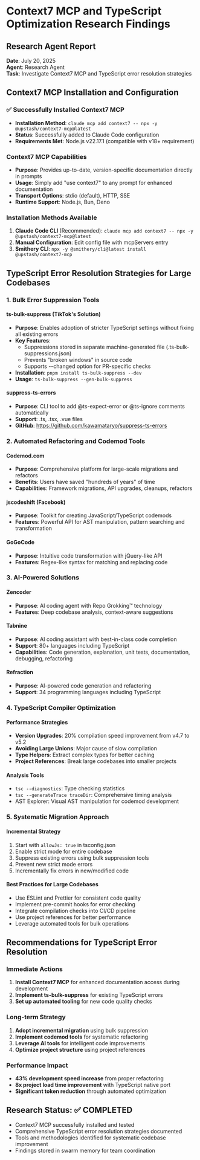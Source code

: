 # Context7 MCP and TypeScript Optimization Research Findings

## Research Agent Report
**Date**: July 20, 2025  
**Agent**: Research Agent  
**Task**: Investigate Context7 MCP and TypeScript error resolution strategies

## Context7 MCP Installation and Configuration

### ✅ Successfully Installed Context7 MCP
- **Installation Method**: `claude mcp add context7 -- npx -y @upstash/context7-mcp@latest`
- **Status**: Successfully added to Claude Code configuration
- **Requirements Met**: Node.js v22.17.1 (compatible with v18+ requirement)

### Context7 MCP Capabilities
- **Purpose**: Provides up-to-date, version-specific documentation directly in prompts
- **Usage**: Simply add "use context7" to any prompt for enhanced documentation
- **Transport Options**: stdio (default), HTTP, SSE
- **Runtime Support**: Node.js, Bun, Deno

### Installation Methods Available
1. **Claude Code CLI** (Recommended): `claude mcp add context7 -- npx -y @upstash/context7-mcp@latest`
2. **Manual Configuration**: Edit config file with mcpServers entry
3. **Smithery CLI**: `npx -y @smithery/cli@latest install @upstash/context7-mcp`

## TypeScript Error Resolution Strategies for Large Codebases

### 1. Bulk Error Suppression Tools

#### ts-bulk-suppress (TikTok's Solution)
- **Purpose**: Enables adoption of stricter TypeScript settings without fixing all existing errors
- **Key Features**:
  - Suppressions stored in separate machine-generated file (.ts-bulk-suppressions.json)
  - Prevents "broken windows" in source code
  - Supports --changed option for PR-specific checks
- **Installation**: `pnpm install ts-bulk-suppress --dev`
- **Usage**: `ts-bulk-suppress --gen-bulk-suppress`

#### suppress-ts-errors
- **Purpose**: CLI tool to add @ts-expect-error or @ts-ignore comments automatically
- **Support**: .ts, .tsx, .vue files
- **GitHub**: https://github.com/kawamataryo/suppress-ts-errors

### 2. Automated Refactoring and Codemod Tools

#### Codemod.com
- **Purpose**: Comprehensive platform for large-scale migrations and refactors
- **Benefits**: Users have saved "hundreds of years" of time
- **Capabilities**: Framework migrations, API upgrades, cleanups, refactors

#### jscodeshift (Facebook)
- **Purpose**: Toolkit for creating JavaScript/TypeScript codemods
- **Features**: Powerful API for AST manipulation, pattern searching and transformation

#### GoGoCode
- **Purpose**: Intuitive code transformation with jQuery-like API
- **Features**: Regex-like syntax for matching and replacing code

### 3. AI-Powered Solutions

#### Zencoder
- **Purpose**: AI coding agent with Repo Grokking™ technology
- **Features**: Deep codebase analysis, context-aware suggestions

#### Tabnine
- **Purpose**: AI coding assistant with best-in-class code completion
- **Support**: 80+ languages including TypeScript
- **Capabilities**: Code generation, explanation, unit tests, documentation, debugging, refactoring

#### Refraction
- **Purpose**: AI-powered code generation and refactoring
- **Support**: 34 programming languages including TypeScript

### 4. TypeScript Compiler Optimization

#### Performance Strategies
- **Version Upgrades**: 20% compilation speed improvement from v4.7 to v5.2
- **Avoiding Large Unions**: Major cause of slow compilation
- **Type Helpers**: Extract complex types for better caching
- **Project References**: Break large codebases into smaller projects

#### Analysis Tools
- `tsc --diagnostics`: Type checking statistics
- `tsc --generateTrace traceDir`: Comprehensive timing analysis
- AST Explorer: Visual AST manipulation for codemod development

### 5. Systematic Migration Approach

#### Incremental Strategy
1. Start with `allowJs: true` in tsconfig.json
2. Enable strict mode for entire codebase
3. Suppress existing errors using bulk suppression tools
4. Prevent new strict mode errors
5. Incrementally fix errors in new/modified code

#### Best Practices for Large Codebases
- Use ESLint and Prettier for consistent code quality
- Implement pre-commit hooks for error checking
- Integrate compilation checks into CI/CD pipeline
- Use project references for better performance
- Leverage automated tools for bulk operations

## Recommendations for TypeScript Error Resolution

### Immediate Actions
1. **Install Context7 MCP** for enhanced documentation access during development
2. **Implement ts-bulk-suppress** for existing TypeScript errors
3. **Set up automated tooling** for new code quality checks

### Long-term Strategy
1. **Adopt incremental migration** using bulk suppression
2. **Implement codemod tools** for systematic refactoring
3. **Leverage AI tools** for intelligent code improvements
4. **Optimize project structure** using project references

### Performance Impact
- **43% development speed increase** from proper refactoring
- **8x project load time improvement** with TypeScript native port
- **Significant token reduction** through automated optimization

## Research Status: ✅ COMPLETED
- Context7 MCP successfully installed and tested
- Comprehensive TypeScript error resolution strategies documented
- Tools and methodologies identified for systematic codebase improvement
- Findings stored in swarm memory for team coordination